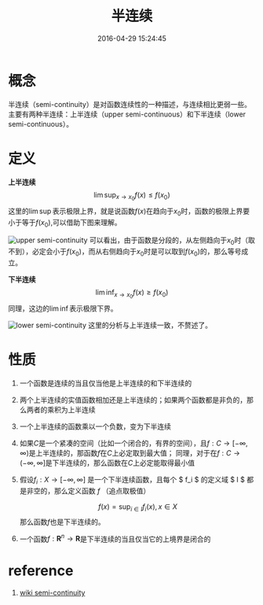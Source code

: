 ﻿---
title: 半连续
date: 2016-04-29 15:24:45
categories: [Mathematics]
tag: [mathematics]
description: 关于半连续的一些概念及性质
---

# 概念
半连续（semi-continuity）是对函数连续性的一种描述，与连续相比更弱一些。主要有两种半连续：上半连续（upper semi-continuous）和下半连续（lower semi-continuous）。

# 定义

**上半连续**
$$\lim \sup_{x\to x_0} f(x) \leq f(x_0)$$
这里的$\lim \sup$表示极限上界，就是说函数$f(x)$在趋向于$x_0$时，函数的极限上界要小于等于$f(x_0)$,可以借助下图来理解。

![upper semi-continuity](https://upload.wikimedia.org/wikipedia/commons/c/c0/Upper_semi.svg)
可以看出，由于函数是分段的，从左侧趋向于$x_0$时（取不到），必定会小于$f(x_0)$，而从右侧趋向于$x_0$时是可以取到$f(x_0)$的，那么等号成立。


**下半连续**
$$\lim\inf_{x\to x_0} f(x) \geq f(x_0)$$
同理，这边的$\lim \inf$表示极限下界。

![lower semi-continuity](https://upload.wikimedia.org/wikipedia/commons/b/b0/Lower_semi.svg)
这里的分析与上半连续一致，不赘述了。

# 性质
1. 一个函数是连续的当且仅当他是上半连续的和下半连续的
2. 两个上半连续的实值函数相加还是上半连续的；如果两个函数都是非负的，那么两者的乘积为上半连续
3. 一个上半连续的函数乘以一个负数，变为下半连续
4. 如果$C$是一个紧凑的空间（比如一个闭合的，有界的空间），且$f : C \to [-\infty, \infty)$是上半连续的，那函数$f$在$C$上必定取到最大值；
同理，对于在$f : C \to (-\infty, \infty]$是下半连续的，那么函数在$C$上必定能取得最小值
5. 假设$f_i : X \to [-\infty, \infty]$ 是一个下半连续函数，且每个 $ f_i $ 的定义域 $ I $ 都是非空的，那么定义函数 $f$ （追点取极值）
	
	$$f(x) = \sup_{i\in I} f_i(x), x\in X$$
	那么函数$f$也是下半连续的。
6. 一个函数$f : \mathbf R^n \to \mathbf R$是下半连续的当且仅当它的上境界是闭合的

# reference
1. [wiki semi-continuity](https://en.wikipedia.org/wiki/Semi-continuity)
